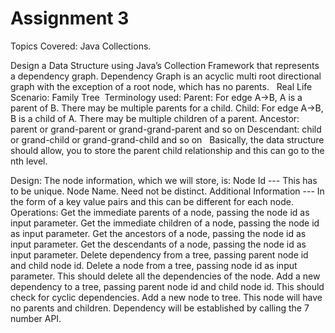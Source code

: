 # Assignment 3

Topics Covered: Java Collections.

Design a Data Structure using Java’s Collection Framework that represents a dependency graph.
Dependency Graph is an acyclic multi root directional graph with the exception of a root node,
which has no parents.
 
Real Life Scenario:
Family Tree 
Terminology used:
Parent: For edge A-&gt;B, A is a parent of B. There may be multiple parents for a child.
Child: For edge A-&gt;B, B is a child of A. There may be multiple children of a parent.
Ancestor: parent or grand-parent or grand-grand-parent and so on
Descendant: child or grand-child or grand-grand-child and so on
 
Basically, the data structure should allow, you to store the parent child relationship and this can
go to the nth level.
 

Design:
The node information, which we will store, is:
Node Id --- This has to be unique.
Node Name. Need not be distinct.
Additional Information --- In the form of a key value pairs and this can be different for each
node.
 
Operations:
Get the immediate parents of a node, passing the node id as input parameter.
Get the immediate children of a node, passing the node id as input parameter.
Get the ancestors of a node, passing the node id as input parameter.
Get the descendants of a node, passing the node id as input parameter.
Delete dependency from a tree, passing parent node id and child node id.
Delete a node from a tree, passing node id as input parameter. This should delete all the
dependencies of the node.
Add a new dependency to a tree, passing parent node id and child node id. This should check
for cyclic dependencies.
Add a new node to tree. This node will have no parents and children. Dependency will be
established by calling the 7 number API.
 
